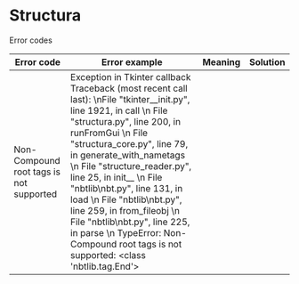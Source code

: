 # Structura
Error codes

| Error code | Error example | Meaning | Solution |
|------------|---------------|---------|----------|
|Non-Compound root tags is not supported |Exception in Tkinter callback Traceback (most recent call last): \nFile "tkinter__init.py", line 1921, in call \n File "structura.py", line 200, in runFromGui \n File "structura_core.py", line 79, in generate_with_nametags \n File "structure_reader.py", line 25, in init__ \n File "nbtlib\nbt.py", line 131, in load \n File "nbtlib\nbt.py", line 259, in from_fileobj \n File "nbtlib\nbt.py", line 225, in parse \n TypeError: Non-Compound root tags is not supported: <class 'nbtlib.tag.End'> |
